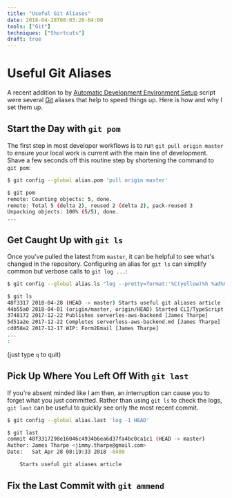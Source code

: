 ```yaml
---
title: "Useful Git Aliases"
date: 2018-04-28T08:03:28-04:00
tools: ["Git"]
techniques: ["Shortcuts"]
draft: true
---
```

# Useful Git Aliases

A recent addition to by [Automatic Development Environment Setup](/automatic-development-environment-setup) script were several [Git](/tools/git/) aliases that help to speed things up. Here is how and why I set them up.

## Start the Day with `git pom`

The first step in most developer workflows is to run `git pull origin master` to ensure your local work is current with the main line of development. Shave a few seconds off this routine step by shortening the command to `git pom`:

```bash
$ git config --global alias.pom 'pull origin master'

$ git pom
remote: Counting objects: 5, done.
remote: Total 5 (delta 2), reused 2 (delta 2), pack-reused 3
Unpacking objects: 100% (5/5), done.
...
```

## Get Caught Up with `git ls`

Once you've pulled the latest from `master`, it can be helpful to see what's changed in the repository. Configuring an alias for `git ls` can simplify common but verbose calls to `git log ...`:

```bash
$ git config --global alias.ls "log --pretty=format:'%C(yellow)%h %ad%Cred%d %Creset%s%Cblue [%cn]' --decorate --date=short"

$ git ls
48f3317 2018-04-28 (HEAD -> master) Starts useful git aliases article [James Tharpe]
44b55a0 2018-04-01 (origin/master, origin/HEAD) Started CLI/TypeScript article [James Tharpe]
3748172 2017-12-22 Publishes serverles-aws-backend [James Tharpe]
5d51a2e 2017-12-22 Completes serverless-aws-backend.md [James Tharpe]
cd058e2 2017-12-17 WIP: Form2Email [James Tharpe]
...
:
```

(just type `q` to quit)

## Pick Up Where You Left Off With `git last`

If you're absent minded like I am then, an interruption can cause you to forget what you just committed. Rather than using `git ls` to check the logs, `git last` can be useful to quickly see only the most recent commit.

```bash
$ git config --global alias.last 'log -1 HEAD'

$ git last
commit 48f3317298e16046c4934b6ea6d37fa4bc0ca1c1 (HEAD -> master)
Author: James Tharpe <jimmy.tharpe@gmail.com>
Date:   Sat Apr 28 08:19:33 2018 -0400

    Starts useful git aliases article

```

## Fix the Last Commit with `git ammend`